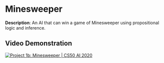 # Minesweeper

**Description**: An AI that can win a game of Minesweeper using propositional logic and inference.

Video Demonstration
-------------------

[![Project 1b: Minesweeper | CS50 AI 2020](http://img.youtube.com/vi/u2G3X_9Ldfo/0.jpg)](https://youtu.be/u2G3X_9Ldfo)
